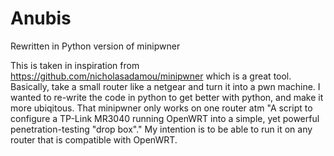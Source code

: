 # Anubis
Rewritten in Python version of minipwner

This is taken in inspiration from https://github.com/nicholasadamou/minipwner which is a great tool. 
Basically, take a small router like a netgear and turn it into a pwn machine. 
I wanted to re-write the code in python to get better with python, and make it more ubiqitous. 
That minipwner only works on one router atm "A script to configure a TP-Link MR3040 running OpenWRT into a simple, yet powerful penetration-testing "drop box"." 
My intention is to be able to run it on any router that is compatible with OpenWRT. 
